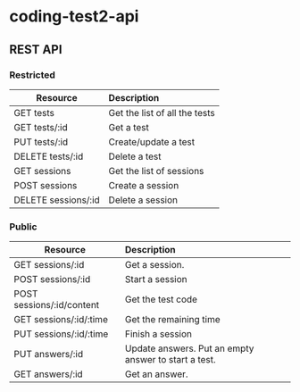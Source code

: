 coding-test2-api
================

## REST API

### Restricted

| Resource | Description|
| ------------- |:-----|
| GET tests     | Get the list of all the tests |
| GET tests/:id | Get a test|
| PUT tests/:id | Create/update a test      |
| DELETE tests/:id | Delete a test |
| GET sessions | Get the list of sessions |
| POST sessions | Create a session |
| DELETE sessions/:id | Delete a session |

### Public

| Resource | Description|
| ------------- |:-----|
| GET sessions/:id | Get a session. |
| POST sessions/:id | Start a session |
| POST sessions/:id/content | Get the test code |
| GET sessions/:id/:time | Get the remaining time |
| PUT sessions/:id/:time | Finish a session |
| PUT answers/:id | Update answers. Put an empty answer to start a test. |
| GET answers/:id | Get an answer. |
